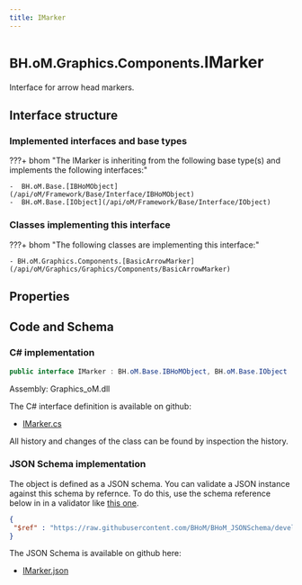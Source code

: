 ```yaml
---
title: IMarker
---
```


# <small>BH.oM.Graphics.Components.</small>**IMarker**

Interface for arrow head markers.

## Interface structure

### Implemented interfaces and base types

???+ bhom "The IMarker is inheriting from the following base type(s) and implements the following interfaces:"

    -  BH.oM.Base.[IBHoMObject](/api/oM/Framework/Base/Interface/IBHoMObject)
    -  BH.oM.Base.[IObject](/api/oM/Framework/Base/Interface/IObject)


### Classes implementing this interface

???+ bhom "The following classes are implementing this interface:"

    - BH.oM.Graphics.Components.[BasicArrowMarker](/api/oM/Graphics/Graphics/Components/BasicArrowMarker)


## Properties

## Code and Schema

### C# implementation

``` C# title="C#"
public interface IMarker : BH.oM.Base.IBHoMObject, BH.oM.Base.IObject
```

Assembly: Graphics_oM.dll

The C# interface definition is available on github:

- [IMarker.cs](https://github.com/BHoM/BHoM/blob/develop/Graphics_oM/Components\IMarker.cs)

All history and changes of the class can be found by inspection the history.
### JSON Schema implementation

The object is defined as a JSON schema. You can validate a JSON instance against this schema by refernce. To do this, use the schema reference below in in a validator like [this one](https://www.jsonschemavalidator.net/).

``` json title="JSON Schema"
{
 "$ref" : "https://raw.githubusercontent.com/BHoM/BHoM_JSONSchema/develop/Graphics_oM/Components/IMarker.json"
}
```

The JSON Schema is available on github here:

- [IMarker.json](https://github.com/BHoM/BHoM_JSONSchema/blob/develop/Graphics_oM/Components/IMarker.json)

